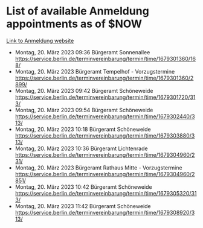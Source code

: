# List of available Anmeldung appointments as of $NOW
[Link to Anmeldung website](https://service.berlin.de/terminvereinbarung/termin/tag.php?termin=1&anliegen[]=120686&dienstleisterlist=122210,122217,327316,122219,327312,122227,327314,122231,327346,122243,327348,122254,122252,329742,122260,329745,122262,329748,122271,327278,122273,327274,122277,327276,330436,122280,327294,122282,327290,122284,327292,122291,327270,122285,327266,122286,327264,122296,327268,150230,329760,122297,327286,122294,327284,122312,329763,122314,329775,122304,327330,122311,327334,122309,327332,317869,122281,327352,122279,329772,122283,122276,327324,122274,327326,122267,329766,122246,327318,122251,327320,122257,327322,122208,327298,122226,327300&herkunft=http%3A%2F%2Fservice.berlin.de%2Fdienstleistung%2F120686%2F)
- Montag, 20. März 2023 09:36 Bürgeramt Sonnenallee https://service.berlin.de/terminvereinbarung/termin/time/1679301360/168/
- Montag, 20. März 2023  Bürgeramt Tempelhof - Vorzugstermine https://service.berlin.de/terminvereinbarung/termin/time/1679301360/2899/
- Montag, 20. März 2023 09:42 Bürgeramt Schöneweide https://service.berlin.de/terminvereinbarung/termin/time/1679301720/313/
- Montag, 20. März 2023 09:54 Bürgeramt Schöneweide https://service.berlin.de/terminvereinbarung/termin/time/1679302440/313/
- Montag, 20. März 2023 10:18 Bürgeramt Schöneweide https://service.berlin.de/terminvereinbarung/termin/time/1679303880/313/
- Montag, 20. März 2023 10:36 Bürgeramt Lichtenrade https://service.berlin.de/terminvereinbarung/termin/time/1679304960/231/
- Montag, 20. März 2023  Bürgeramt Rathaus Mitte - Vorzugstermine https://service.berlin.de/terminvereinbarung/termin/time/1679304960/2851/
- Montag, 20. März 2023 10:42 Bürgeramt Schöneweide https://service.berlin.de/terminvereinbarung/termin/time/1679305320/313/
- Montag, 20. März 2023 11:42 Bürgeramt Schöneweide https://service.berlin.de/terminvereinbarung/termin/time/1679308920/313/
